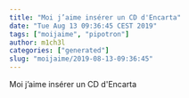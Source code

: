 ```yaml
---
title: "Moi j’aime insérer un CD d'Encarta"
date: "Tue Aug 13 09:36:45 CEST 2019"
tags: ["moijaime", "pipotron"]
author: m1ch3l
categories: ["generated"]
slug: "moijaime/2019-08-13-09:36:45"
---
```


Moi j’aime insérer un CD d'Encarta
